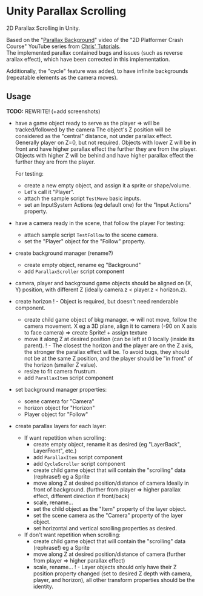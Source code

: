 # Unity Parallax Scrolling

2D Parallax Scrolling in Unity.

Based on the "[Parallax Background](https://www.youtube.com/watch?v=bhR4d2KgNO4&list=PLyH-qXFkNSxmDU8ddeslEAtnXIDRLPd_V&index=7)" video of the "2D Platformer Crash Course" YouTube series from [Chris' Tutorials](https://www.youtube.com/@ChrisTutorialsYT).\
The implemented parallax contained bugs and issues (such as reverse arallax effect), which have been corrected in this implementation.

Additionally, the "cycle" feature was added, to have infinite backgrounds (repeatable elements as the camera moves).


## Usage

**TODO:** REWRITE! (+add screenshots)

- have a game object ready to serve as the player
	=> will be tracked/followed by the camera
	The object's Z position will be considered as the "central" distance, not under parallax effect.
	Generally player on Z=0, but not required.
	Objects with lower Z will be in front and have higher parallax effect the further they are from the player.
	Objects with higher Z will be behind and have higher parallax effect the further they are from the player.

	For testing:
	- create a new empty object, and assign it a sprite or shape/volume.
	- Let's call it "Player".
	- attach the sample script `TestMove` basic inputs.
	- set an InputSystem Actions (eg default one) for the "Input Actions" property.

- have a camera ready in the scene, that follow the player
	For testing:
	- attach sample script `TestFollow` to the scene camera.
	- set the "Player" object for the "Follow" property.

- create background manager (rename?)
	- create empty object, rename eg "Background"
	- add `ParallaxScroller` script component

- camera, player and background game objects should be aligned on (X, Y) position, with different Z (ideally camera.z < player.z < horizon.z).

- create horizon
	! - Object is required, but doesn't need renderable component.
	- create child game object of bkg manager.
		=> will not move, follow the camera movement.
X		eg a 3D plane, align it to camera (-90 on X axis to face camera)
		=> create Sprite!
			+ assign texture
	- move it along Z at desired position (can be left at 0 locally (inside its parent).
		! - The closest the horizon and the player are on the Z axis, the stronger the parallax effect will be.
		To avoid bugs, they should not be at the same Z position, and the player should be "in front" of the horizon (smaller Z value).
	- resize to fit camera frustrum.
	- add `ParallaxItem` script component

- set background manager properties:
	- scene camera for "Camera"
	- horizon object for "Horizon"
	- Player object for "Follow"

- create parallax layers
	for each layer:
	- If want repetition when scrolling:
		- create empty object, rename it as desired (eg "LayerBack", LayerFront", etc.)
		- add `ParallaxItem` script component
		- add `CycleScroller` script component
		- create child game object that will contain the "scrolling" data (rephrase!)
			eg a Sprite
		- move along Z at desired position/distance of camera
			Ideally in front of background.
			(further from player => higher parallax effect, different direction if front/back)
		+ scale, rename...
		- set the child object as the "Item" property of the layer object.
		- set the scene camera as the "Camera" property of the layer object.
		- set horizontal and vertical scrolling properties as desired.
	- If don't want repetition when scrolling:
		- create child game object that will contain the "scrolling" data (rephrase!)
			eg a Sprite
		- move along Z at desired position/distance of camera
			(further from player => higher parallax effect)
		+ scale, rename...
	! - Layer objects should only have their Z position property changed (set to desired Z depth with camera, player, and horizon), all other transform properties should be the identity.
